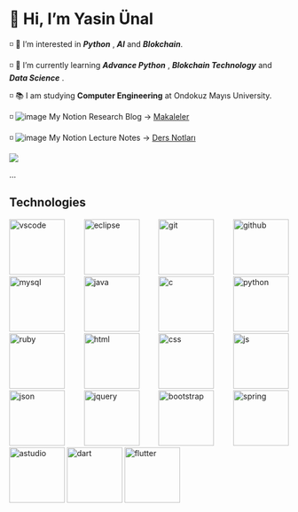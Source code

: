 # 👋 Hi, I’m Yasin Ünal                                                                           

◽️ 👀 I’m interested in ***Python*** , ***AI*** and ***Blokchain***.

◽️ 🌱 I’m currently learning ***Advance Python*** , ***Blokchain Technology*** and ***Data Science***  .

◽️ 📚 I am studying **Computer Engineering** at Ondokuz Mayıs University.

◽️ ![image](https://user-images.githubusercontent.com/56133248/154103197-e2390754-ca4e-4791-981b-1b27e4340e56.png) My Notion Research Blog -> [Makaleler](https://dawn-squash-710.notion.site/Makaleler-2a2a2615f2964cf584341a880aa94f41)

◽️ ![image](https://user-images.githubusercontent.com/56133248/154103197-e2390754-ca4e-4791-981b-1b27e4340e56.png) My Notion Lecture Notes -> [Ders Notları](https://dawn-squash-710.notion.site/Ders-Notlar-793b45202f03441dae24a4795071d5f7)

![](https://komarev.com/ghpvc/?username=Pilestin)

...

## Technologies

<p align = "justify" >
 <img src="https://user-images.githubusercontent.com/56133248/175562420-2efe5de0-b16b-41a8-9de4-a27d00543a9c.png" alt="vscode" style="width:100px;"/>
 <img src="https://user-images.githubusercontent.com/56133248/175566576-4ee3676b-9920-4171-a33a-0471d72b4e55.png" alt="eclipse" style="width:100px;"/>
 <img src="https://user-images.githubusercontent.com/56133248/175566226-b312f935-624c-44d6-bc65-4894da2c21ea.png" alt="git" style="width:100px;"/>
 <img src="https://user-images.githubusercontent.com/56133248/175564784-e2b4cd8c-950b-454f-942c-2d9a9ea2e2c2.png" alt="github" style="width:100px;"/>
 <img src="https://user-images.githubusercontent.com/56133248/175563012-3668a7aa-7ed8-43fe-82b7-5fee474e957d.png" alt="mysql" style="width:100px;"/>
 <img src="https://user-images.githubusercontent.com/56133248/175570879-e7bf30cc-b6cd-4b90-8f27-aa58e7da956e.png" alt="java" style="width:100px;"/>
 <img src="https://user-images.githubusercontent.com/56133248/175570946-98392ccf-027c-4bc6-8d9a-8d8d1f95a2d1.png" alt="c" style="width:100px;"/>
 <img src="https://user-images.githubusercontent.com/56133248/175571046-ed53347e-a3ae-4550-a032-8a371ea34ba2.png" alt="python" style="width:100px;"/>
 <img src="https://user-images.githubusercontent.com/56133248/175571023-aba7e2fc-234b-4ebd-8baf-47b33eb150de.png" alt="ruby" style="width:100px;"/>
 <img src="https://user-images.githubusercontent.com/56133248/175566495-35ad6f35-7bcd-457a-a2c0-2bfa50684cb3.png" alt="html" style="width:100px;"/>
 <img src="https://user-images.githubusercontent.com/56133248/175566195-f5bd71d2-500d-4c81-9a50-123ce4a12aff.png" alt="css" style="width:100px;"/>
 <img src="https://user-images.githubusercontent.com/56133248/175568310-6bb4d489-6b7c-432a-93f3-69ad581b2ff0.png" alt="js" style="width:100px;"/>
 <img src="https://user-images.githubusercontent.com/56133248/175566299-995760b7-016f-41f5-a866-1f33d3ed3794.png" alt="json" style="width:100px;"/>
 <img src="https://user-images.githubusercontent.com/56133248/175565279-e95c70ec-244e-441b-9bab-4e2bd6634c8b.png" alt="jquery" style="width:100px;"/>
 <img src="https://user-images.githubusercontent.com/56133248/175565033-08431c78-cf64-45f8-807e-c8e1db2a94d5.png" alt="bootstrap" style="width:100px;"/>
 <img src="https://user-images.githubusercontent.com/56133248/175565500-61b04162-536b-4a89-8829-8a3f7139ff34.png" alt="spring" style="width:100px;"/>
 <img src="https://user-images.githubusercontent.com/56133248/175566406-504981c9-9f38-43ef-b7ae-95e5a436a511.png" alt="astudio" style="width:100px;"/>
 <img src="https://user-images.githubusercontent.com/56133248/175566711-a8b7b23f-34ab-4205-ba20-44d0eebd8753.png" alt="dart" style="width:100px;"/>
 <img src="https://user-images.githubusercontent.com/56133248/175565798-a2e2eee0-17a3-43e5-9594-09519fb44a01.png" alt="flutter" style="width:100px;"/> 

 </p>

<!-- ![Technologies](https://user-images.githubusercontent.com/56133248/154122260-08c0a25b-f83a-46d5-a508-839ced1eb1ae.png) -->

  
<!---
Pilestin/Pilestin is a ✨ special ✨ repository because its `README.md` (this file) appears on your GitHub profile.
You can click the Preview link to take a look at your changes.
--->
